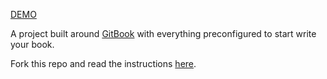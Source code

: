 [DEMO](https://jonathanlurie.github.io/book)

A project built around [GitBook](https://github.com/GitbookIO/gitbook) with everything preconfigured to start write your book.

Fork this repo and read the instructions [here](https://jonathanlurie.github.io/book).
